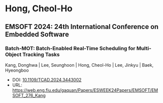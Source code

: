 # Hong, Cheol-Ho

## EMSOFT 2024: 24th International Conference on Embedded Software

### Batch-MOT: Batch-Enabled Real-Time Scheduling for Multi-Object Tracking Tasks
Kang, Donghwa | Lee, Seunghoon | Hong, Cheol-Ho | Lee, Jinkyu | Baek, Hyeongboo
* DOI: [10.1109/TCAD.2024.3443002](https://doi.org/10.1109/TCAD.2024.3443002)
* URL: <https://web.eng.fiu.edu/gaquan/Papers/ESWEEK24Papers/EMSOFT/EMSOFT_276_Kang>

